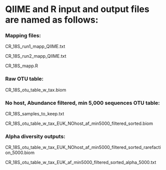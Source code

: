 # QIIME and R input and output files are named as follows:

### Mapping files:
CR_18S_run1_mapp_QIIME.txt

CR_18S_run2_mapp_QIIME.txt

CR_18S_mapp.R


### Raw OTU table:
CR_18S_otu_table_w_tax.biom

### No host, Abundance filtered, min 5,000 sequences OTU table:
CR_18S_samples_to_keep.txt

CR_18S_otu_table_w_tax_EUK_NOhost_af_min5000_filtered_sorted.biom


### Alpha diversity outputs:
CR_18S_otu_table_w_tax_EUK_NOhost_af_min5000_filtered_sorted_rarefaction_5000.biom

CR_18S_otu_table_w_tax_EUK_af_min5000_filtered_sorted_alpha_5000.txt
